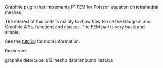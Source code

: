 Graphite plugin that implements P1 FEM for Poisson equation on tetrahedral meshes.

The interest of this code is mainly to show how to use the Geogram and Graphite
APIs, functions and classes. The FEM part is very basic and simple.

See the [tutorial](docs/tutorial.md) for more information.

Basic runs:

   graphite  data/cube_s12.meshb data/sinbump_test.lua 


